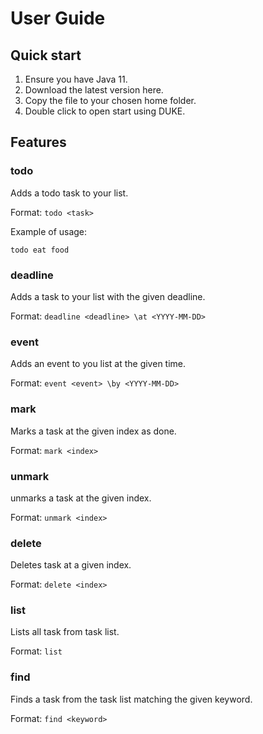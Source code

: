 # User Guide

## Quick start
1. Ensure you have Java 11.
2. Download the latest version here.
3. Copy the file to your chosen home folder.
4. Double click to open start using DUKE.

## Features

### **todo**
Adds a todo task to your list.

Format:
`todo <task>`

Example of usage:

`todo eat food`

### **deadline**
Adds a task to your list with the given deadline.

Format: `deadline <deadline> \at <YYYY-MM-DD>`

### **event**
Adds an event to you list at the given time.

Format: `event <event> \by <YYYY-MM-DD>`

### **mark**
Marks a task at the given index as done.

Format: `mark <index>`

### **unmark**
unmarks a task at the given index.

Format: `unmark <index>`

### **delete**
Deletes task at a given index.

Format: `delete <index>`

### **list**
Lists all task from task list.

Format: `list`

### **find**
Finds a task from the task list matching the given keyword.

Format: `find <keyword>`



